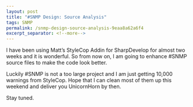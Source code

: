 ```yaml
---
layout: post
title: "#SNMP Design: Source Analysis"
tags: SNMP
permalink: /snmp-design-source-analysis-9eaa8a62a6f4
excerpt_separator: <!--more-->
---
```

I have been using Matt’s StyleCop Addin for SharpDevelop for almost two weeks and it is wonderful. So from now on, I am going to enhance #SNMP source files to make the code look better.

Luckily #SNMP is not a too large project and I am just getting 10,000 warnings from StyleCop. Hope that I can clean most of them up this weekend and deliver you UnicornHorn by then.

Stay tuned.
<!--more-->
